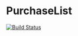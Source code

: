 # PurchaseList
[![Build Status](https://travis-ci.com/55pp/PurchaseList.svg?branch=master)](https://travis-ci.com/55pp/PurchaseList)
